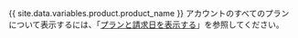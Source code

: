 {{ site.data.variables.product.product_name }} アカウントのすべてのプランについて表示するには、「[プランと請求日を表示する](/articles/viewing-your-subscriptions-and-billing-date)」を参照してください。
